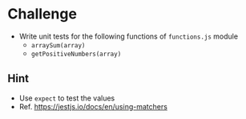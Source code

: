 # Challenge

- Write unit tests for the following functions of `functions.js` module
  - `arraySum(array)`
  - `getPositiveNumbers(array)`

## Hint

- Use `expect` to test the values
- Ref. https://jestjs.io/docs/en/using-matchers
